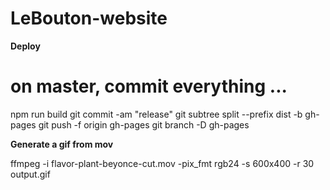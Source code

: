 # LeBouton-website


**Deploy**

# on master, commit everything ...

npm run build
git commit -am "release"
git subtree split --prefix dist -b gh-pages
git push -f origin gh-pages
git branch -D gh-pages

**Generate a gif from mov**

ffmpeg -i flavor-plant-beyonce-cut.mov -pix_fmt rgb24 -s 600x400 -r 30  output.gif